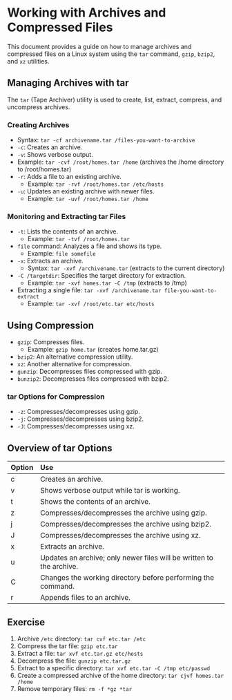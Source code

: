 # Working with Archives and Compressed Files

This document provides a guide on how to manage archives and compressed files on a Linux system using the `tar` command, `gzip`, `bzip2`, and `xz` utilities.

## Managing Archives with tar

The `tar` (Tape Archiver) utility is used to create, list, extract, compress, and uncompress archives.

### Creating Archives

-   Syntax: `tar -cf archivename.tar /files-you-want-to-archive`
-   `-c`: Creates an archive.
-   `-v`: Shows verbose output.
-   Example: `tar -cvf /root/homes.tar /home` (archives the /home directory to /root/homes.tar)
-   `-r`: Adds a file to an existing archive.
    -   Example: `tar -rvf /root/homes.tar /etc/hosts`
-   `-u`: Updates an existing archive with newer files.
    -   Example: `tar -uvf /root/homes.tar /home`

### Monitoring and Extracting tar Files

-   `-t`: Lists the contents of an archive.
    -   Example: `tar -tvf /root/homes.tar`
-   `file` command: Analyzes a file and shows its type.
    -   Example: `file somefile`
-   `-x`: Extracts an archive.
    -   Syntax: `tar -xvf /archivename.tar` (extracts to the current directory)
-   `-C /targetdir`: Specifies the target directory for extraction.
    -   Example: `tar -xvf homes.tar -C /tmp` (extracts to /tmp)
-   Extracting a single file: `tar -xvf /archivename.tar file-you-want-to-extract`
    -   Example: `tar -xvf /root/etc.tar etc/hosts`

## Using Compression

-   `gzip`: Compresses files.
    -   Example: `gzip home.tar` (creates home.tar.gz)
-   `bzip2`: An alternative compression utility.
-   `xz`: Another alternative for compression.
-   `gunzip`: Decompresses files compressed with gzip.
-   `bunzip2`: Decompresses files compressed with bzip2.

### tar Options for Compression

-   `-z`: Compresses/decompresses using gzip.
-   `-j`: Compresses/decompresses using bzip2.
-   `-J`: Compresses/decompresses using xz.

## Overview of tar Options

| Option | Use                                                                |
| :----- | :----------------------------------------------------------------- |
| c      | Creates an archive.                                                |
| v      | Shows verbose output while tar is working.                         |
| t      | Shows the contents of an archive.                                  |
| z      | Compresses/decompresses the archive using gzip.                    |
| j      | Compresses/decompresses the archive using bzip2.                   |
| J      | Compresses/decompresses the archive using xz.                      |
| x      | Extracts an archive.                                               |
| u      | Updates an archive; only newer files will be written to the archive. |
| C      | Changes the working directory before performing the command.        |
| r      | Appends files to an archive.                                       |

## Exercise

1.  Archive `/etc` directory: `tar cvf etc.tar /etc`
2.  Compress the tar file: `gzip etc.tar`
3.  Extract a file: `tar xvf etc.tar.gz etc/hosts`
4.  Decompress the file: `gunzip etc.tar.gz`
5.  Extract to a specific directory: `tar xvf etc.tar -C /tmp etc/passwd`
6.  Create a compressed archive of the home directory: `tar cjvf homes.tar /home`
7.  Remove temporary files: `rm -f *gz *tar`
